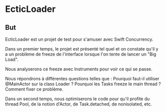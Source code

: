 # EcticLoader


## But 

EcticLoader est un projet de test pour s'amuser avec Swift Concurrency.

Dans un premier temps, le projet est présenté tel quel et on constate qu'il y a un problème de freeze de l'interface lorsque l'on tente de lancer un "Big Load".

Nous analyserons ce freeze avec Instruments pour voir ce qui se passe.

Nous répondrons à différentes questions telles que : Pourquoi faut-il utiliser @MainActor sur la class Loader ? Pourquoi les Tasks freeze le main thread ? Comment fixer ce problème.

Dans un second temps, nous optimiserons le code pour qu'il profite du thread Pool, de la notion d'Actor, de Task.detached, de nonisolated, etc.